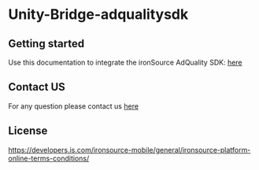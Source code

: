# Unity-Bridge-adqualitysdk 

## Getting started
Use this documentation to integrate the ironSource AdQuality SDK: [here](https://support.soomla.com/hc/en-us/articles/4404831674641?agent=unity)

## Contact US 
For any question please contact us [here](https://ironsrc.formtitan.com/knowledge-center#/) 

## License 
https://developers.is.com/ironsource-mobile/general/ironsource-platform-online-terms-conditions/
